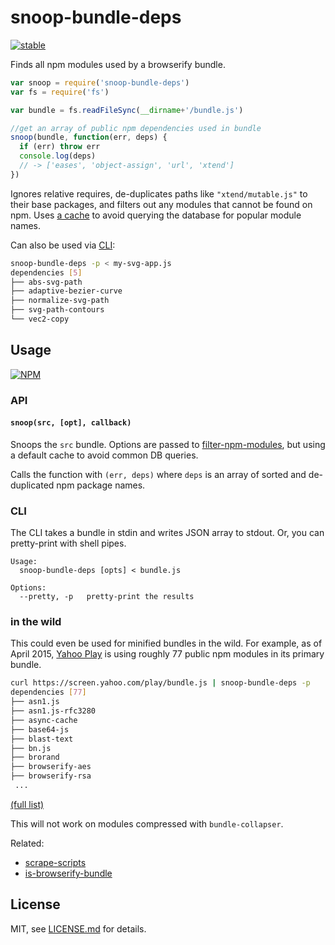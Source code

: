 # snoop-bundle-deps

[![stable](http://badges.github.io/stability-badges/dist/stable.svg)](http://github.com/badges/stability-badges)

Finds all npm modules used by a browserify bundle. 

```js
var snoop = require('snoop-bundle-deps')
var fs = require('fs')

var bundle = fs.readFileSync(__dirname+'/bundle.js')

//get an array of public npm dependencies used in bundle
snoop(bundle, function(err, deps) {
  if (err) throw err
  console.log(deps)
  // -> ['eases', 'object-assign', 'url', 'xtend']
})
```

Ignores relative requires, de-duplicates paths like `"xtend/mutable.js"` to their base packages, and filters out any modules that cannot be found on npm. Uses [a cache](https://github.com/zeke/all-the-package-names) to avoid querying the database for popular module names.

Can also be used via [CLI](#cli):

```sh
snoop-bundle-deps -p < my-svg-app.js
dependencies [5]
├── abs-svg-path
├── adaptive-bezier-curve
├── normalize-svg-path
├── svg-path-contours
└── vec2-copy
````

## Usage

[![NPM](https://nodei.co/npm/snoop-bundle-deps.png)](https://www.npmjs.com/package/snoop-bundle-deps)

### API

#### `snoop(src, [opt], callback)`

Snoops the `src` bundle. Options are passed to [filter-npm-modules](https://www.npmjs.com/package/filter-npm-modules), but using a default cache to avoid common DB queries. 

Calls the function with `(err, deps)` where `deps` is an array of sorted and de-duplicated npm package names.

### CLI

The CLI takes a bundle in stdin and writes JSON array to stdout. Or, you can pretty-print with shell pipes.

```
Usage:
  snoop-bundle-deps [opts] < bundle.js

Options:
  --pretty, -p   pretty-print the results
```

### in the wild

This could even be used for minified bundles in the wild. For example, as of April 2015, [Yahoo Play](https://screen.yahoo.com/play/) is using roughly 77 public npm modules in its primary bundle.

```sh
curl https://screen.yahoo.com/play/bundle.js | snoop-bundle-deps -p
dependencies [77]
├── asn1.js
├── asn1.js-rfc3280
├── async-cache
├── base64-js
├── blast-text
├── bn.js
├── brorand
├── browserify-aes
├── browserify-rsa
 ...
```

[(full list)](https://gist.github.com/mattdesl/429baa59932d72523f3f)

This will not work on modules compressed with `bundle-collapser`.

Related:

- [scrape-scripts](https://www.npmjs.com/package/scrape-scripts)
- [is-browserify-bundle](https://www.npmjs.com/package/is-browserify-bundle)


## License

MIT, see [LICENSE.md](http://github.com/mattdesl/snoop-bundle-deps/blob/master/LICENSE.md) for details.
